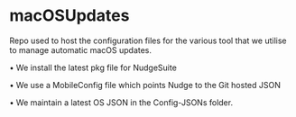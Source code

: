 # macOSUpdates
Repo used to host the configuration files for the various tool that we utilise to manage automatic macOS updates.

• We install the latest pkg file for NudgeSuite 

• We use a MobileConfig file which points Nudge to the Git hosted JSON 

• We maintain a latest OS JSON in the Config-JSONs folder. 
